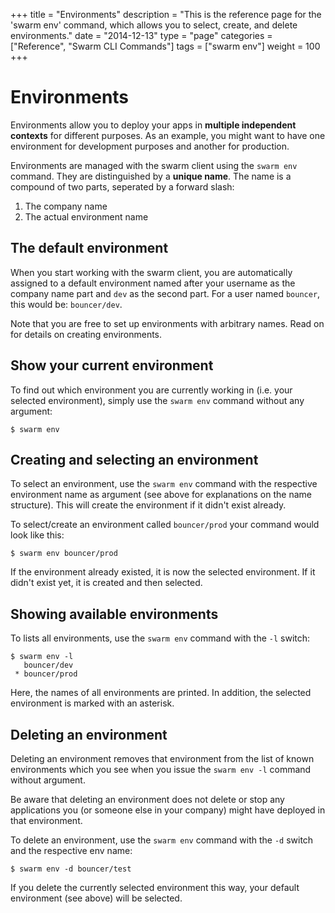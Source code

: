 +++
title = "Environments"
description = "This is the reference page for the 'swarm env' command, which allows you to select, create, and delete environments."
date = "2014-12-13"
type = "page"
categories = ["Reference", "Swarm CLI Commands"]
tags = ["swarm env"]
weight = 100
+++

# Environments

Environments allow you to deploy your apps in __multiple independent contexts__ for different purposes. As an example, you might want to have one environment for development purposes and another for production.

Environments are managed with the swarm client using the `swarm env` command. They are distinguished by a __unique name__. The name is a compound of two parts, seperated by a forward slash:

1. The company name
2. The actual environment name

## The default environment

When you start working with the swarm client, you are automatically assigned to a default environment named after your username as the company name part and `dev` as the second part. For a user named `bouncer`, this would be: `bouncer/dev`.

Note that you are free to set up environments with arbitrary names. Read on for details on creating environments.

## Show your current environment

To find out which environment you are currently working in (i.e. your selected environment), simply use the `swarm env` command without any argument:

```nohighlight
$ swarm env
```

## Creating and selecting an environment

To select an environment, use the `swarm env` command with the respective environment name as argument (see above for explanations on the name structure). This will create the environment if it didn't exist already.

To select/create an environment called `bouncer/prod` your command would look like this:
    
```nohighlight
$ swarm env bouncer/prod
```

If the environment already existed, it is now the selected environment. If it didn't exist yet, it is created and then selected.

<!--
TODO: explain what actually happens when creating an environment)
-->

## Showing available environments

To lists all environments, use the `swarm env` command with the `-l` switch:

```nohighlight
$ swarm env -l
   bouncer/dev
 * bouncer/prod
```

Here, the names of all environments are printed. In addition, the selected environment is marked with an asterisk.

## Deleting an environment

Deleting an environment removes that environment from the list of known environments which you see when you issue the `swarm env -l` command without argument.

Be aware that deleting an environment does not delete or stop any applications you (or someone else in your company) might have deployed in that environment.

To delete an environment, use the `swarm env` command with the `-d` switch and the respective env name:

```nohighlight
$ swarm env -d bouncer/test
```

If you delete the currently selected environment this way, your default environment (see above) will be selected.
